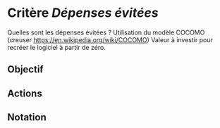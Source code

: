 # Critère *Dépenses évitées*
Quelles sont les dépenses évitées ? Utilisation du modèle COCOMO (creuser https://en.wikipedia.org/wiki/COCOMO)
Valeur à investir pour recréer le logiciel à partir de zéro. 

## Objectif


## Actions


## Notation